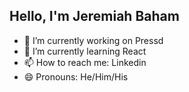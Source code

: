 ## Hello, I'm Jeremiah Baham

- 🔭 I’m currently working on Pressd
- 🌱 I’m currently learning React
- 📫 How to reach me: Linkedin
- 😄 Pronouns: He/Him/His
